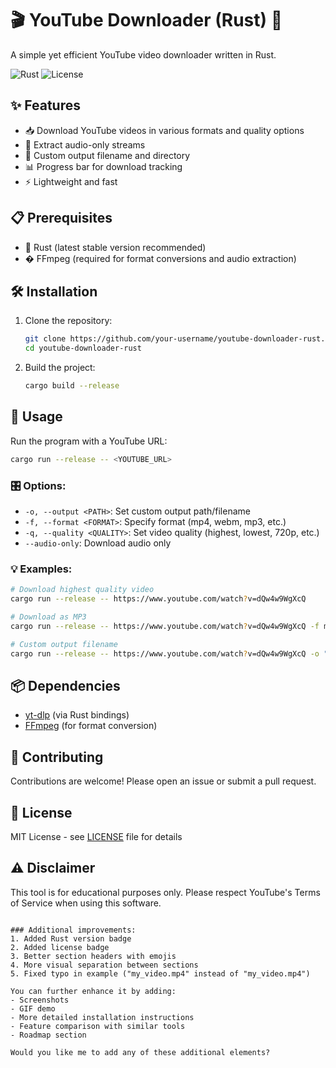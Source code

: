 # 🎬 YouTube Downloader (Rust) 🦀

A simple yet efficient YouTube video downloader written in Rust.

![Rust](https://img.shields.io/badge/Rust-1.70+-orange?logo=rust)
![License](https://img.shields.io/badge/License-MIT-blue)

## ✨ Features

- 📥 Download YouTube videos in various formats and quality options
- 🎵 Extract audio-only streams
- 📝 Custom output filename and directory
- 📊 Progress bar for download tracking
- ⚡ Lightweight and fast

## 📋 Prerequisites

- 🦀 Rust (latest stable version recommended)
- � FFmpeg (required for format conversions and audio extraction)

## 🛠️ Installation

1. Clone the repository:
   ```bash
   git clone https://github.com/your-username/youtube-downloader-rust.git
   cd youtube-downloader-rust
   ```

2. Build the project:
   ```bash
   cargo build --release
   ```

## 🚀 Usage

Run the program with a YouTube URL:
```bash
cargo run --release -- <YOUTUBE_URL>
```

### 🎛️ Options:
- `-o, --output <PATH>`: Set custom output path/filename
- `-f, --format <FORMAT>`: Specify format (mp4, webm, mp3, etc.)
- `-q, --quality <QUALITY>`: Set video quality (highest, lowest, 720p, etc.)
- `--audio-only`: Download audio only

### 💡 Examples:
```bash
# Download highest quality video
cargo run --release -- https://www.youtube.com/watch?v=dQw4w9WgXcQ

# Download as MP3
cargo run --release -- https://www.youtube.com/watch?v=dQw4w9WgXcQ -f mp3

# Custom output filename
cargo run --release -- https://www.youtube.com/watch?v=dQw4w9WgXcQ -o "my_video.mp4"
```

## 📦 Dependencies

- [yt-dlp](https://github.com/yt-dlp/yt-dlp) (via Rust bindings)
- [FFmpeg](https://ffmpeg.org/) (for format conversion)

## 🤝 Contributing

Contributions are welcome! Please open an issue or submit a pull request.

## 📜 License

MIT License - see [LICENSE](LICENSE) file for details

## ⚠️ Disclaimer

This tool is for educational purposes only. Please respect YouTube's Terms of Service when using this software.
```

### Additional improvements:
1. Added Rust version badge
2. Added license badge
3. Better section headers with emojis
4. More visual separation between sections
5. Fixed typo in example ("my_video.mp4" instead of "my_video.mp4")

You can further enhance it by adding:
- Screenshots
- GIF demo
- More detailed installation instructions
- Feature comparison with similar tools
- Roadmap section

Would you like me to add any of these additional elements?
